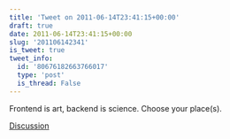 ```yaml
---
title: 'Tweet on 2011-06-14T23:41:15+00:00'
draft: true
date: 2011-06-14T23:41:15+00:00
slug: '201106142341'
is_tweet: true
tweet_info:
  id: '80676182663766017'
  type: 'post'
  is_thread: False
---
```




Frontend is art, backend is science. Choose your place(s).

[Discussion](https://x.com/sytelus/status/80676182663766017)
